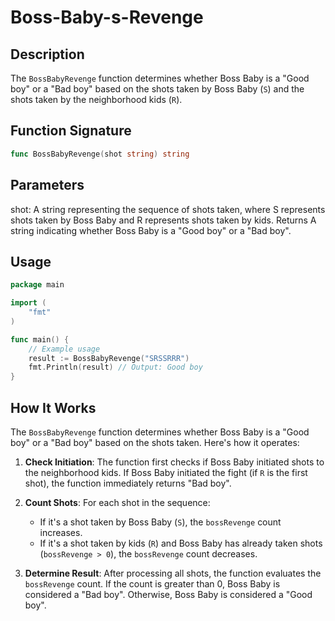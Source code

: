 # Boss-Baby-s-Revenge

## Description
The `BossBabyRevenge` function determines whether Boss Baby is a "Good boy" or a "Bad boy" based on the shots taken by Boss Baby (`S`) and the shots taken by the neighborhood kids (`R`).


## Function Signature
```go
func BossBabyRevenge(shot string) string
```

## Parameters

shot: A string representing the sequence of shots taken, where S represents shots taken by Boss Baby and R represents shots taken by kids.
Returns A string indicating whether Boss Baby is a "Good boy" or a "Bad boy".

## Usage
```go
package main

import (
	"fmt"
)

func main() {
	// Example usage
	result := BossBabyRevenge("SRSSRRR")
	fmt.Println(result) // Output: Good boy
}
```

## How It Works

The `BossBabyRevenge` function determines whether Boss Baby is a "Good boy" or a "Bad boy" based on the shots taken. Here's how it operates:

1. **Check Initiation**: The function first checks if Boss Baby initiated shots to the neighborhood kids. If Boss Baby initiated the fight (if `R` is the first shot), the function immediately returns "Bad boy".

2. **Count Shots**: For each shot in the sequence:
   - If it's a shot taken by Boss Baby (`S`), the `bossRevenge` count increases.
   - If it's a shot taken by kids (`R`) and Boss Baby has already taken shots (`bossRevenge > 0`), the `bossRevenge` count decreases.

3. **Determine Result**: After processing all shots, the function evaluates the `bossRevenge` count. If the count is greater than 0, Boss Baby is considered a "Bad boy". Otherwise, Boss Baby is considered a "Good boy".

